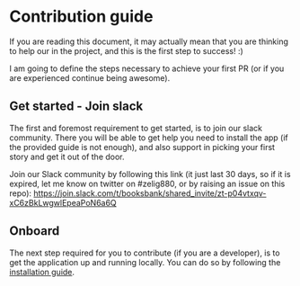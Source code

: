 # Contribution guide

If you are reading this document, it may actually mean that you are thinking to help our in the project, and this is the first step to success! :)

I am going to define the steps necessary to achieve your first PR (or if you are experienced continue being awesome).

## Get started - Join slack

The first and foremost requirement to get started, is to join our slack community. There you will be able to get help you need to install the app (if the provided guide is not enough), and also support in picking your first story and get it out of the door.

Join our Slack community by following this link (it just last 30 days, so if it is expired, let me know on twitter on #zelig880, or by raising an issue on this repo): https://join.slack.com/t/booksbank/shared_invite/zt-p04vtxqv-xC6zBkLwgwlEpeaPoN6a6Q 

## Onboard

The next step required for you to contribute (if you are a developer), is to get the application up and running locally. You can do so by following the [installation guide]("installation.md").


